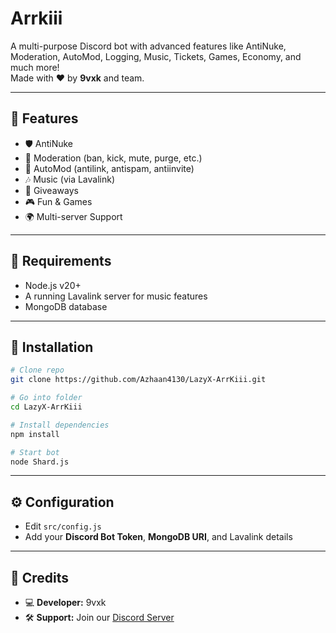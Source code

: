 # Arrkiii

A multi-purpose Discord bot with advanced features like AntiNuke, Moderation, AutoMod, Logging, Music, Tickets, Games, Economy, and much more!  
Made with ❤️ by **9vxk** and team.

---

## 📌 Features
- 🛡️ AntiNuke 
- 🔨 Moderation (ban, kick, mute, purge, etc.)  
- 🤖 AutoMod (antilink, antispam, antiinvite)  
- 🎶 Music (via Lavalink) 
- 🎉 Giveaways  
- 🎮 Fun & Games 
- 🌍 Multi-server Support  

---

## 📌 Requirements
- Node.js v20+  
- A running Lavalink server for music features  
- MongoDB database  

---

## 🚀 Installation
```bash
# Clone repo
git clone https://github.com/Azhaan4130/LazyX-ArrKiii.git

# Go into folder
cd LazyX-ArrKiii

# Install dependencies
npm install

# Start bot
node Shard.js
```

---

## ⚙️ Configuration
- Edit `src/config.js`  
- Add your **Discord Bot Token**, **MongoDB URI**, and Lavalink details  

---

## 👥 Credits
- 💻 **Developer:** 9vxk  
- 🛠️ **Support:** Join our [Discord Server](https://discord.gg/QXQqN6FxWr)  
